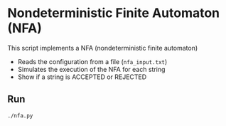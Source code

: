 # Nondeterministic Finite Automaton (NFA)

This script implements a NFA (nondeterministic finite automaton)

- Reads the configuration from a file (`nfa_input.txt`)
- Simulates the execution of the NFA for each string
- Show if a string is ACCEPTED or REJECTED

## Run
`./nfa.py`